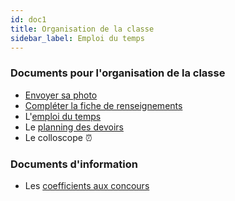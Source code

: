 ```yaml
---
id: doc1
title: Organisation de la classe
sidebar_label: Emploi du temps
---
```




### Documents pour l'organisation de la classe 
- [Envoyer sa photo](http://einexau.cluster028.hosting.ovh.net/envoi/index_photo.php)
- [Compléter la fiche de renseignements](https://forms.gle/TRer2BKsS8EXhfAJA)
- L'[emploi du temps](https://docs.google.com/spreadsheets/d/1zkG4CrvG1TpNTGX7fX5pUZ5BcnJu2T2g5iCpzVGfFGc/pub?output=pdf)
- Le [planning des devoirs](https://docs.google.com/spreadsheets/d/1uIhZTPpWo1RS8KnxYsYCEDvcrcdrO8NPhiXu5WPgXKM/pubhtml?gid=0&single=true)
- Le colloscope :alarm_clock:




### Documents d'information 
- Les [coefficients aux concours](https://docs.google.com/spreadsheets/d/1hrXRB0UJ-dYIIJWJyZ04019sXQ3J0zXQ_GHGE65a16U/pub?output=pdf)

